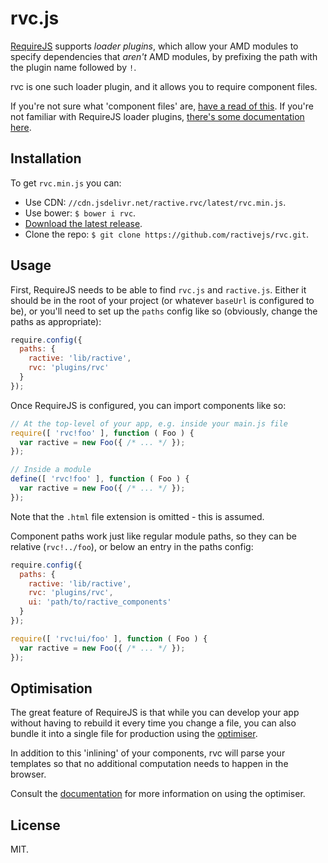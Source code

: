 # rvc.js

[RequireJS](requirejs.org) supports *loader plugins*, which allow your AMD modules to specify dependencies that *aren't* AMD modules, by prefixing the path with the plugin name followed by `!`.

rvc is one such loader plugin, and it allows you to require component files.

If you're not sure what 'component files' are, [have a read of this](https://github.com/ractivejs/component-spec). If you're not familiar with RequireJS loader plugins, [there's some documentation here](http://requirejs.org/docs/api.html#plugins).


## Installation

To get `rvc.min.js` you can:

- Use CDN: `//cdn.jsdelivr.net/ractive.rvc/latest/rvc.min.js`.
- Use bower: `$ bower i rvc`.
- [Download the latest release](https://github.com/ractivejs/rvc/releases/).
- Clone the repo: `$ git clone https://github.com/ractivejs/rvc.git`.


## Usage

First, RequireJS needs to be able to find `rvc.js` and `ractive.js`. Either it should be in the root of your project (or whatever `baseUrl` is configured to be), or you'll need to set up the `paths` config like so (obviously, change the paths as appropriate):

```js
require.config({
  paths: {
    ractive: 'lib/ractive',
    rvc: 'plugins/rvc'
  }
});
```

Once RequireJS is configured, you can import components like so:

```js
// At the top-level of your app, e.g. inside your main.js file
require([ 'rvc!foo' ], function ( Foo ) {
  var ractive = new Foo({ /* ... */ });
});

// Inside a module
define([ 'rvc!foo' ], function ( Foo ) {
  var ractive = new Foo({ /* ... */ });
});
```

Note that the `.html` file extension is omitted - this is assumed.

Component paths work just like regular module paths, so they can be relative (`rvc!../foo`), or below an entry in the paths config:

```js
require.config({
  paths: {
    ractive: 'lib/ractive',
    rvc: 'plugins/rvc',
    ui: 'path/to/ractive_components'
  }
});

require([ 'rvc!ui/foo' ], function ( Foo ) {
  var ractive = new Foo({ /* ... */ });
});
```


## Optimisation

The great feature of RequireJS is that while you can develop your app without having to rebuild it every time you change a file, you can also bundle it into a single file for production using the [optimiser](http://requirejs.org/docs/optimization.html).

In addition to this 'inlining' of your components, rvc will parse your templates so that no additional computation needs to happen in the browser.

Consult the [documentation](http://requirejs.org/docs/optimization.html) for more information on using the optimiser.


## License

MIT.
```
